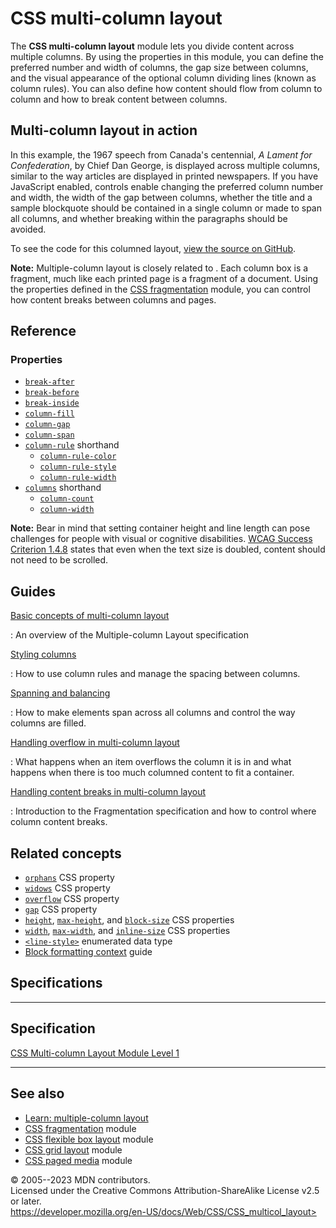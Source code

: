 CSS multi-column layout
=======================

The **CSS multi-column layout** module lets you divide content across
multiple columns. By using the properties in this module, you can define
the preferred number and width of columns, the gap size between columns,
and the visual appearance of the optional column dividing lines (known
as column rules). You can also define how content should flow from
column to column and how to break content between columns.

Multi-column layout in action
-----------------------------

In this example, the 1967 speech from Canada\'s centennial, *A Lament
for Confederation*, by Chief Dan George, is displayed across multiple
columns, similar to the way articles are displayed in printed
newspapers. If you have JavaScript enabled, controls enable changing the
preferred column number and width, the width of the gap between columns,
whether the title and a sample blockquote should be contained in a
single column or made to span all columns, and whether breaking within
the paragraphs should be avoided.

To see the code for this columned layout, [view the source on
GitHub](https://github.com/mdn/css-examples/blob/main/modules/multicol.html).

**Note:** Multiple-column layout is closely related to [](css_paged_media.md). Each column box is a fragment, much like each
printed page is a fragment of a document. Using the properties defined
in the [CSS fragmentation](css_fragmentation.md) module, you can control
how content breaks between columns and pages.

Reference
---------

### Properties

- [`break-after`](break-after.md)
- [`break-before`](break-before.md)
- [`break-inside`](break-inside.md)
- [`column-fill`](column-fill.md)
- [`column-gap`](column-gap.md)
- [`column-span`](column-span.md)
- [`column-rule`](column-rule.md) shorthand
  - [`column-rule-color`](column-rule-color.md)
  - [`column-rule-style`](column-rule-style.md)
  - [`column-rule-width`](column-rule-width.md)
- [`columns`](columns.md) shorthand
  - [`column-count`](column-count.md)
  - [`column-width`](column-width.md)

**Note:** Bear in mind that setting container height and line length can
pose challenges for people with visual or cognitive disabilities. [WCAG
Success Criterion
1.4.8](https://developer.mozilla.org/en-US/docs/Web/Accessibility/Understanding_WCAG/Perceivable#guideline_1.4_make_it_easier_for_users_to_see_and_hear_content_including_separating_foreground_from_background)
states that even when the text size is doubled, content should not need
to be scrolled.

Guides
------

[Basic concepts of multi-column layout](_Resources/Markup%20And%20Styling/css/css_multicol_layout/basic_concepts.md)

:   An overview of the Multiple-column Layout specification

[Styling columns](styling_columns.md)

:   How to use column rules and manage the spacing between columns.

[Spanning and balancing](spanning_balancing_columns.md)

:   How to make elements span across all columns and control the way
    columns are filled.

[Handling overflow in multi-column layout](handling_overflow_in_multicol_layout.md)

:   What happens when an item overflows the column it is in and what
    happens when there is too much columned content to fit a container.

[Handling content breaks in multi-column layout](handling_content_breaks_in_multicol_layout.md)

:   Introduction to the Fragmentation specification and how to control
    where column content breaks.

Related concepts
----------------

- [`orphans`](orphans.md) CSS property
- [`widows`](widows.md) CSS property
- [`overflow`](overflow.md) CSS property
- [`gap`](gap.md) CSS property
- [`height`](_Resources/Markup%20And%20Styling/css/height.md), [`max-height`](max-height.md), and
    [`block-size`](block-size.md) CSS properties
- [`width`](_Resources/Markup%20And%20Styling/css/width.md), [`max-width`](max-width.md), and
    [`inline-size`](inline-size.md) CSS properties
- [`<line-style>`](line-style.md) enumerated data type
- [Block formatting
    context](https://developer.mozilla.org/en-US/docs/Web/Guide/CSS/Block_formatting_context)
    guide

Specifications
--------------

  -----------------------------------------------------------------------

Specification
  -----------------------------------------------------------------------

  [CSS Multi-column Layout Module Level 1\
  ](https://drafts.csswg.org/css-multicol/)

  -----------------------------------------------------------------------

See also
--------

- [Learn: multiple-column
    layout](https://developer.mozilla.org/en-US/docs/Learn/CSS/CSS_layout/Multiple-column_Layout)
- [CSS fragmentation](css_fragmentation.md) module
- [CSS flexible box layout](css_flexible_box_layout.md) module
- [CSS grid layout](css_grid_layout.md) module
- [CSS paged media](css_paged_media.md) module

© 2005--2023 MDN contributors.\
Licensed under the Creative Commons Attribution-ShareAlike License v2.5
or later.\
https://developer.mozilla.org/en-US/docs/Web/CSS/CSS_multicol_layout>
